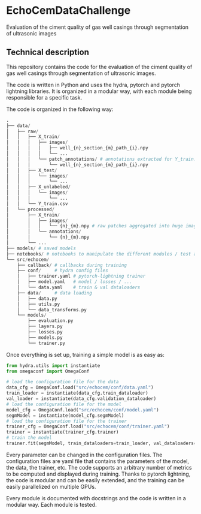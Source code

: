 # EchoCemDataChallenge
Evaluation of the ciment quality of gas well casings through segmentation of ultrasonic images


## Technical description

This repository contains the code for the evaluation of the ciment quality of gas well casings through segmentation of ultrasonic images.

The code is written in Python and uses the hydra, pytorch and pytorch lightning libraries. It is organized in a modular way, with each module being responsible for a specific task.

The code is organized in the following way:

```python
.
├── data/
│   ├── raw/
│   │   ├── X_train/
│   │   │   ├── images/
│   │   │   │   ├── well_{n}_section_{m}_path_{i}.npy
│   │   │   │   └── ...
│   │   │   └── patch_annotations/ # annotations extracted for Y_train.csv
│   │   │       └── well_{n}_section_{m}_path_{i}.npy
│   │   ├── X_test/
│   │   │   └── images/
│   │   │       └── ...
│   │   ├── X_unlabeled/
│   │   │   └── images/
│   │   │       └── ...
│   │   └── Y_train.csv
│   └── processed/
│       ├── X_train/
│       │   ├── images/
│       │   │   └── {n}_{m}.npy # raw patches aggregated into huge images
│       │   └── annotations/
│       │       └── {n}_{m}.npy
│       └── ...
├── models/ # saved models
├── notebooks/ # notebooks to manipulate the different modules / test and debug
└── src/echocem/
    ├── callback/ # callbacks during training
    ├── conf/     # hydra config files
    │   ├── trainer.yaml # pytorch-lightning trainer
    │   ├── model.yaml   # model / losses / ...
    │   └── data.yaml    # train & val dataloaders
    ├── data/     # data loading
    │   ├── data.py
    │   ├── utils.py
    │   └── data_transforms.py
    └── models/
        ├── evaluation.py
        ├── layers.py
        ├── losses.py
        ├── models.py
        └── trainer.py
```

Once everything is set up, training a simple model is as easy as:
```python
from hydra.utils import instantiate
from omegaconf import OmegaConf

# load the configuration file for the data
data_cfg = OmegaConf.load("src/echocem/conf/data.yaml")
train_loader = instantiate(data_cfg.train_dataloader)
val_loader = instantiate(data_cfg.validation_dataloader)
# load the configuration file for the model
model_cfg = OmegaConf.load("src/echocem/conf/model.yaml")
segmModel = instantiate(model_cfg.segmModel)
# load the configuration file for the trainer
trainer_cfg = OmegaConf.load("src/echocem/conf/trainer.yaml")
trainer = instantiate(trainer_cfg.trainer)
# train the model
trainer.fit(segmModel, train_dataloaders=train_loader, val_dataloaders=val_loader)
```

Every parameter can be changed in the configuration files. The configuration files are yaml file that contains the parameters of the model, the data, the trainer, etc.
The code supports an arbitrary number of metrics to be computed and displayed during training. Thanks to pytorch lightning, the code is modular and can be easily extended, and the training can be easily parallelized on multiple GPUs.

Every module is documented with docstrings and the code is written in a modular way. Each module is tested.